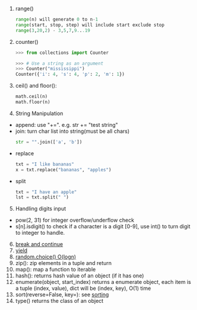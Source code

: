 1. range()
    ```python
    range(n) will generate 0 to n-1
    range(start, stop, step) will include start exclude stop
    range(3,20,2) - 3,5,7,9...19
    ```
2. counter()
    ```python
    >>> from collections import Counter
    
    >>> # Use a string as an argument
    >>> Counter("mississippi")
    Counter({'i': 4, 's': 4, 'p': 2, 'm': 1})
    ```
3. ceil() and floor(): 
    ```python
    math.ceil(n)
    math.floor(n)
    ```
4. String Manipulation
- append: use "+=". e.g. str += "test string"
- join: turn char list into string(must be all chars)
    ```python
    str = "".join(['a', 'b'])
    ```
- replace
    ```python
    txt = "I like bananas"
    x = txt.replace("bananas", "apples")
    ```
- split
    ```python
    txt = "I have an apple"
    lst = txt.split(" ")
    ```
5. Handling digits input
- pow(2, 31) for integer overflow/underflow check
- s[n].isdigit() to check if a character is a digit [0-9], use int() to turn digit to integer to handle.
6. [break and continue](https://www.programiz.com/python-programming/break-continue)
7. [yield](https://www.geeksforgeeks.org/use-yield-keyword-instead-return-keyword-python/)
8. [random.choice() O(logn)](https://www.w3schools.com/python/ref_random_choice.asp)
9. zip(): zip elements in a tuple and return
10. map(): map a function to iterable
11. hash(): returns hash value of an object (if it has one)
12. enumerate(object, start_index<optional>) returns a enumerate object, each item is a tuple (index, value), dict will be (index, key), O(1) time
13. sort(reverse=False, key=<mykey>): see [sorting](..%2Falgorithms%2Fsorting)
14. type() returns the class of an object